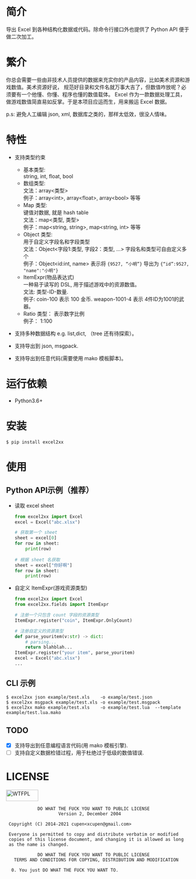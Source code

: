 # 简介
导出 Excel 到各种结构化数据或代码。除命令行接口外也提供了
 Python API 便于做二次加工。


# 繁介
你总会需要一些由非技术人员提供的数据来充实你的产品内容，比如美术资源和游戏数值。美术资源好说，
规范好目录和文件名就万事大吉了，但数值咋放呢？必须要有一个他懂、你懂、程序也懂的数值载体。
Excel 作为一款数据处理工具，做游戏数值简直易如反掌。于是本项目应运而生，用来搬运 Excel 数据。

 p.s: 避免人工编辑 json, xml, 数据库之类的，那样太低效，很没人情味。


# 特性
 - 支持类型约束
    - 基本类型:  
      string, int, float, bool
    - 数组类型:  
      文法：array\<类型\>  
      例子：array\<int\>, array\<float\>, array\<bool\> 等等
    - Map 类型:  
      键值对数据, 就是 hash table  
      文法：map\<类型, 类型\>  
      例子：map\<string, string\>, map\<string, int\> 等等
    - Object 类型:  
      用于自定义字段名和字段类型  
      文法：Object\<字段1:类型, 字段2：类型, ...\> 字段名和类型可自由定义多个  
      例子：Object\<id:int, name\>  表示将 `{9527, “小明”}` 导出为 `{“id”:9527, "name":"小明"}`
    - ItemExpr(物品表达式)  
      一种易于读写的 DSL, 用于描述游戏中的资源数值。  
      文法: 类型-ID-数量.  
      例子: coin-100 表示 100 金币.  weapon-1001-4 表示 4件ID为1001的武器。
    - Ratio 类型： 表示数字比例  
      例子： 1:100

 - 支持多种数据结构 e.g. list,dict, （tree 还有待探索）。
 - 支持导出到 json, msgpack.
 - 支持导出到任意代码(需要使用 mako 模板脚本)。


# 运行依赖

  * Python3.6+

# 安装
```
$ pip install excel2xx
```

# 使用

## Python API示例（推荐）

* 读取 excel sheet
    ```python
    from excel2xx import Excel
    excel = Excel("abc.xlsx")

    # 获取第一个 sheet
    sheet = excel[0]
    for row in sheet:
        print(row)
        
    # 根据 sheet 名获取
    sheet = excel["你好啊"]
    for row in sheet:
        print(row)
    ```
* 自定义 ItemExpr(游戏资源类型)
    ```python
    from excel2xx import Excel
    from excel2xx.fields import ItemExpr

    # 注册一个只包含 count 字段的资源类型
    ItemExpr.register("coin", ItemExpr.OnlyCount)

    # 注册自定义的资源类型
    def parse_youritem(v:str) -> dict:
        # parsing...
        return blahblah...
    ItemExpr.register("your item", parse_youritem)
    excel = Excel("abc.xlsx")
    ...
    ```


## CLI 示例
```
$ excel2xx json example/test.xls    -o example/test.json
$ excel2xx msgpack example/test.xls -o example/test.msgpack
$ excel2xx mako example/test.xls    -o example/test.lua  --template example/test.lua.mako
```

## TODO
 * [x] 支持导出到任意编程语言代码(用 mako 模板引擎).
 * [ ] 支持自定义数据检错过程，用于杜绝过于低级的数值错误.

# LICENSE
<a href="https://www.wtfpl.net/">
    <img src="http://www.wtfpl.net/wp-content/uploads/2012/12/wtfpl-badge-1.png"
         width="88"
         height="31"
         alt="WTFPL" />
</a>

```text
            DO WHAT THE FUCK YOU WANT TO PUBLIC LICENSE
                    Version 2, December 2004

 Copyright (C) 2014-2021 cupen<xcupen@gmail.com>

 Everyone is permitted to copy and distribute verbatim or modified
 copies of this license document, and changing it is allowed as long
 as the name is changed.

            DO WHAT THE FUCK YOU WANT TO PUBLIC LICENSE
   TERMS AND CONDITIONS FOR COPYING, DISTRIBUTION AND MODIFICATION

  0. You just DO WHAT THE FUCK YOU WANT TO.
```
